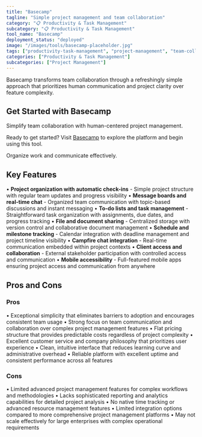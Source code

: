 ```yaml
---
title: "Basecamp"
tagline: "Simple project management and team collaboration"
category: "📋 Productivity & Task Management"
subcategory: "📋 Productivity & Task Management"
tool_name: "Basecamp"
deployment_status: "deployed"
image: "/images/tools/basecamp-placeholder.jpg"
tags: ["productivity-task-management", "project-management", "team-collaboration", "simple-interface", "client-communication"]
categories: ["Productivity & Task Management"]
subcategories: ["Project Management"]
---
```

Basecamp transforms team collaboration through a refreshingly simple approach that prioritizes human communication and project clarity over feature complexity.

## Get Started with Basecamp

Simplify team collaboration with human-centered project management. 

Ready to get started? Visit [Basecamp](https://basecamp.com) to explore the platform and begin using this tool.

Organize work and communicate effectively.

## Key Features

• **Project organization with automatic check-ins** - Simple project structure with regular team updates and progress visibility
• **Message boards and real-time chat** - Organized team communication with topic-based discussions and instant messaging
• **To-do lists and task management** - Straightforward task organization with assignments, due dates, and progress tracking
• **File and document sharing** - Centralized storage with version control and collaborative document management
• **Schedule and milestone tracking** - Calendar integration with deadline management and project timeline visibility
• **Campfire chat integration** - Real-time communication embedded within project contexts
• **Client access and collaboration** - External stakeholder participation with controlled access and communication
• **Mobile accessibility** - Full-featured mobile apps ensuring project access and communication from anywhere

## Pros and Cons

### Pros
• Exceptional simplicity that eliminates barriers to adoption and encourages consistent team usage
• Strong focus on team communication and collaboration over complex project management features
• Flat pricing structure that provides predictable costs regardless of project complexity
• Excellent customer service and company philosophy that prioritizes user experience
• Clean, intuitive interface that reduces learning curve and administrative overhead
• Reliable platform with excellent uptime and consistent performance across all features

### Cons
• Limited advanced project management features for complex workflows and methodologies
• Lacks sophisticated reporting and analytics capabilities for detailed project analysis
• No native time tracking or advanced resource management features
• Limited integration options compared to more comprehensive project management platforms
• May not scale effectively for large enterprises with complex operational requirements